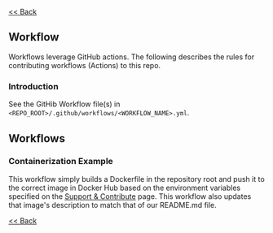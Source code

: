 [<< Back](../README.md)

## Workflow
Workflows leverage GitHub actions. The following describes the rules for contributing workflows (Actions) to this repo.

### Introduction
See the GitHib Workflow file(s) in `<REPO_ROOT>/.github/workflows/<WORKFLOW_NAME>.yml`.

## Workflows
### Containerization Example
This workflow simply builds a Dockerfile in the repository root and push it to the correct image in Docker Hub based on the environment variables specified on the [Support & Contribute](./support-contribute.md) page. This workflow also updates that image's description to match that of our README.md file.

[<< Back](../README.md)